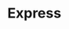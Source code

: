 # Express

<YoutubeVideo video-id="zRo2tvQpus8" />

<YoutubeVideo video-id="lY6icfhap2o" />

<YoutubeVideo video-id="L72fhGm1tfE" />
